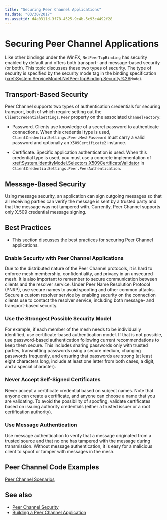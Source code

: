 ```yaml
---
title: "Securing Peer Channel Applications"
ms.date: "03/30/2017"
ms.assetid: d4a0311d-3f78-4525-9c4b-5c93c4492f28
---
```

# Securing Peer Channel Applications
Like other bindings under the WinFX, `NetPeerTcpBinding` has security enabled by default and offers both transport- and message-based security (or both). This topic discusses these two types of security. The type of security is specified by the security mode tag in the binding specification (<xref:System.ServiceModel.NetPeerTcpBinding.Security%2A>`Mode`).  
  
## Transport-Based Security  
 Peer Channel supports two types of authentication credentials for securing transport, both of which require setting out the `ClientCredentialSettings.Peer` property on the associated `ChannelFactory`:  
  
- Password. Clients use knowledge of a secret password to authenticate connections. When this credential type is used, `ClientCredentialSettings.Peer.MeshPassword` must carry a valid password and optionally an `X509Certificate2` instance.  
  
- Certificate. Specific application authentication is used. When this credential type is used, you must use a concrete implementation of <xref:System.IdentityModel.Selectors.X509CertificateValidator> in `ClientCredentialSettings.Peer.PeerAuthentication`.  
  
## Message-Based Security  
 Using message security, an application can sign outgoing messages so that all receiving parties can verify the message is sent by a trusted party and that the message was not tampered with. Currently, Peer Channel supports only X.509 credential message signing.  
  
## Best Practices  
  
- This section discusses the best practices for securing Peer Channel applications.  
  
### Enable Security with Peer Channel Applications  
 Due to the distributed nature of the Peer Channel protocols, it is hard to enforce mesh membership, confidentiality, and privacy in an unsecured mesh. It is also important to remember to secure communication between clients and the resolver service. Under Peer Name Resolution Protocol (PNRP), use secure names to avoid spoofing and other common attacks. Secure a custom resolver service by enabling security on the connection clients use to contact the resolver service, including both message- and transport-based security.  
  
### Use the Strongest Possible Security Model  
 For example, if each member of the mesh needs to be individually identified, use certificate-based authentication model. If that is not possible, use password-based authentication following current recommendations to keep them secure. This includes sharing passwords only with trusted parties, transmitting passwords using a secure medium, changing passwords frequently, and ensuring that passwords are strong (at least eight characters long, include at least one letter from both cases, a digit, and a special character).  
  
### Never Accept Self-Signed Certificates  
 Never accept a certificate credential based on subject names. Note that anyone can create a certificate, and anyone can choose a name that you are validating. To avoid the possibility of spoofing, validate certificates based on issuing authority credentials (either a trusted issuer or a root certification authority).  
  
### Use Message Authentication  
 Use message authentication to verify that a message originated from a trusted source and that no one has tampered with the message during transmission. Without message authentication, it is easy for a malicious client to spoof or tamper with messages in the mesh.  
  
## Peer Channel Code Examples  
 [Peer Channel Scenarios](peer-channel-scenarios.md)  
  
## See also

- [Peer Channel Security](peer-channel-security.md)
- [Building a Peer Channel Application](building-a-peer-channel-application.md)

